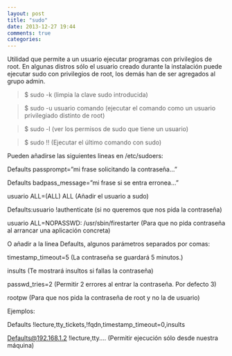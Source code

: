 ```yaml
---
layout: post
title: "sudo"
date: 2013-12-27 19:44
comments: true
categories: 
---
```

Utilidad que permite a un usuario ejecutar programas con privilegios de root. En algunas distros sólo el usuario creado durante la instalación puede ejecutar sudo con privilegios de root, los demás han de ser agregados al grupo admin. 

>$ sudo -k   (limpia la clave sudo introducida) 

>$ sudo -u usuario comando   (ejecutar el comando como un usuario privilegiado distinto de root) 

>$ sudo -l    (ver los permisos de sudo que tiene un usuario) 

>$ sudo !! (Ejecutar el último comando con sudo) 

Pueden añadirse las siguientes lineas en /etc/sudoers: 

Defaults passprompt=”mi frase solicitando la contraseña...” 

Defaults badpass_message=”mi frase si se entra erronea...” 

usuario    ALL=(ALL) ALL  (Añadir el usuario a sudo) 

Defaults:usuario !authenticate  (si no queremos que nos pida la contraseña) 

usuario ALL=NOPASSWD: /usr/sbin/firestarter (Para que no pida contraseña al arrancar una aplicación concreta) 

O añadir a la linea Defaults, algunos parámetros separados por comas: 

timestamp_timeout=5   (La contraseña se guardará 5 minutos.) 

insults    (Te mostrará insultos si fallas la contraseña) 

passwd_tries=2   (Permitir 2 errores al entrar la contraseña. Por defecto 3) 

rootpw (Para que nos pida la contraseña de root y no la de usuario) 

Ejemplos: 

Defaults	 !lecture,tty_tickets,!fqdn,timestamp_timeout=0,insults 

Defaults@192.168.1.2 !lecture,tty.... (Permitir ejecución sólo desde nuestra máquina) 

